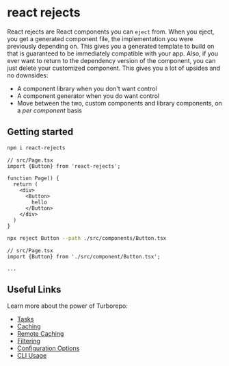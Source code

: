 # react rejects

React rejects are React components you can `eject` from. When you eject, you get a
generated component file, the implementation you were previously depending on. This gives you 
a generated template to build on that is guaranteed to be immediately compatible with your
app. Also, if you ever want to return to the dependency version of the component, you can just delete
your customized component. This gives you a lot of upsides and no downsides:

- A component library when you don't want control
- A component generator when you do want control
- Move between the two, custom components and library components, on a _per component_ basis

## Getting started

```sh
npm i react-rejects
```

```tsx
// src/Page.tsx
import {Button} from 'react-rejects';

function Page() {
  return (
    <div>
      <Button>
        hello
      </Button>
    </div>
  )
}
```

```sh
npx reject Button --path ./src/components/Button.tsx
```

```tsx
// src/Page.tsx
import {Button} from './src/component/Button.tsx';

...
```

## Useful Links

Learn more about the power of Turborepo:

- [Tasks](https://turbo.build/repo/docs/core-concepts/monorepos/running-tasks)
- [Caching](https://turbo.build/repo/docs/core-concepts/caching)
- [Remote Caching](https://turbo.build/repo/docs/core-concepts/remote-caching)
- [Filtering](https://turbo.build/repo/docs/core-concepts/monorepos/filtering)
- [Configuration Options](https://turbo.build/repo/docs/reference/configuration)
- [CLI Usage](https://turbo.build/repo/docs/reference/command-line-reference)
